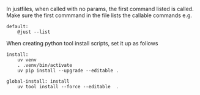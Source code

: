 In justfiles, when called with no params, the first command listed is called.
Make sure the first commmand in the file lists the callable commands e.g.

```
default:
    @just --list
```

When creating python tool install scripts, set it up as follows

```
install:
    uv venv
    . .venv/bin/activate
    uv pip install --upgrade --editable .

global-install: install
    uv tool install --force --editable  .
```
